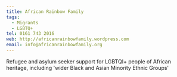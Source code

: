 ```yaml
---
title: African Rainbow Family
tags:
  - Migrants
  - LGBTQ+
tel: 0161 743 2016
web: http://africanrainbowfamily.wordpress.com
email: info@africanrainbowfamily.org
---
```

Refugee and asylum seeker support for LGBTQI+ people of African heritage, including 'wider Black and Asian Minority Ethnic Groups'